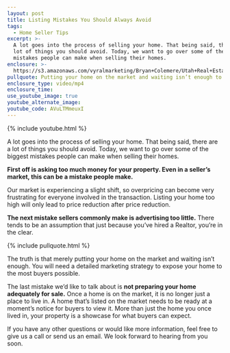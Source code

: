 ```yaml
---
layout: post
title: Listing Mistakes You Should Always Avoid
tags:
  - Home Seller Tips
excerpt: >-
  A lot goes into the process of selling your home. That being said, there are a
  lot of things you should avoid. Today, we want to go over some of the biggest
  mistakes people can make when selling their homes.
enclosure: >-
  https://s3.amazonaws.com/vyralmarketing/Bryan+Colemere/Utah+Real+Estate-+Are+you+guilty+of+making+these+listing+mistakes%253F.mp4
pullquote: Putting your home on the market and waiting isn’t enough to successfully sell.
enclosure_type: video/mp4
enclosure_time:
use_youtube_image: true
youtube_alternate_image:
youtube_code: AVuLTMmeuxI
---
```



{% include youtube.html %}

A lot goes into the process of selling your home. That being said, there are a lot of things you should avoid. Today, we want to go over some of the biggest mistakes people can make when selling their homes.

**First off is asking too much money for your property. Even in a seller’s market, this can be a mistake people make.**

Our market is experiencing a slight shift, so overpricing can become very frustrating for everyone involved in the transaction. Listing your home too high will only lead to price reduction after price reduction.

**The next mistake sellers commonly make is advertising too little.** There tends to be an assumption that just because you’ve hired a Realtor, you’re in the clear.

{% include pullquote.html %}

The truth is that merely putting your home on the market and waiting isn’t enough. You will need a detailed marketing strategy to expose your home to the most buyers possible.

The last mistake we’d like to talk about is **not preparing your home adequately for sale.** Once a home is on the market, it is no longer just a place to live in. A home that’s listed on the market needs to be ready at a moment’s notice for buyers to view it. More than just the home you once lived in, your property is a showcase for what buyers can expect.

If you have any other questions or would like more information, feel free to give us a call or send us an email. We look forward to hearing from you soon.